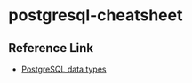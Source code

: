 # postgresql-cheatsheet

## Reference Link
- [PostgreSQL data types](https://www.postgresql.org/docs/11/datatype.html)
